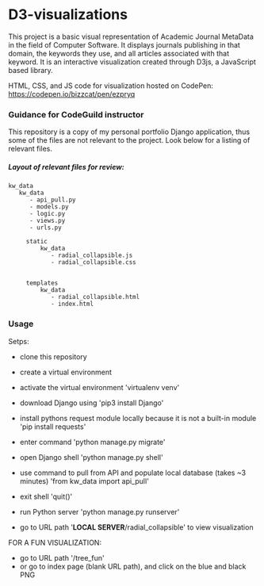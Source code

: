 # D3-visualizations
This project is a basic visual representation of Academic Journal MetaData in the field of Computer Software. It displays journals publishing in that domain, the keywords they use, and all articles associated with that keyword. It is an interactive visualization created through D3js, a JavaScript based library.

HTML, CSS, and JS code for visualization hosted on CodePen: https://codepen.io/bizzcat/pen/ezpryq


### Guidance for CodeGuild instructor
This repository is a copy of my personal portfolio Django application, thus some of the files are not relevant to the project. Look below for a listing of relevant files.


##### Layout of relevant files for review:
    kw_data
       kw_data
          - api_pull.py
          - models.py
          - logic.py
          - views.py
          - urls.py

         static
             kw_data
                - radial_collapsible.js        
                - radial_collapsible.css


         templates
             kw_data
                - radial_collapsible.html
                - index.html


### Usage

Setps:
  - clone this repository

  - create a virtual environment

  - activate the virtual environment
      'virtualenv venv'

  - download Django using
      'pip3 install Django'

  - install pythons request module locally because it is not a built-in module
      'pip install requests'

  - enter command
      'python manage.py migrate'

  - open Django shell
      'python manage.py shell'

  - use command to pull from API and populate local database (takes ~3 minutes)
      'from kw_data import api_pull'

  - exit shell
      'quit()'

  - run Python server
       'python manage.py runserver'

  - go to URL path '**LOCAL SERVER**/radial_collapsible' to view visualization





FOR A FUN VISUALIZATION:
  - go to URL path '/tree_fun'
  - or go to index page (blank URL path), and click on the blue and black PNG
